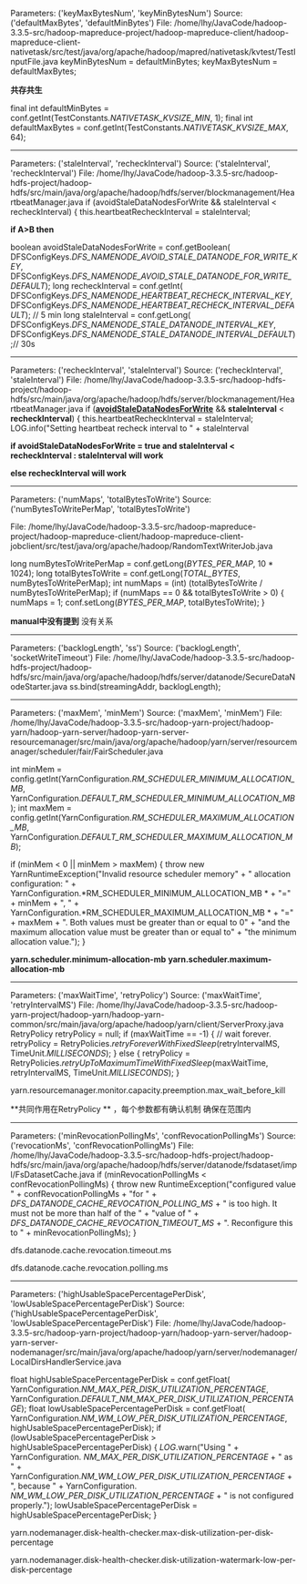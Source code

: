 Parameters: ('keyMaxBytesNum', 'keyMinBytesNum') Source: ('defaultMaxBytes', 'defaultMinBytes')
File: /home/lhy/JavaCode/hadoop-3.3.5-src/hadoop-mapreduce-project/hadoop-mapreduce-client/hadoop-mapreduce-client-nativetask/src/test/java/org/apache/hadoop/mapred/nativetask/kvtest/TestInputFile.java
      keyMinBytesNum = defaultMinBytes;
      keyMaxBytesNum = defaultMaxBytes;

**共存共生**

final int defaultMinBytes = conf.getInt(TestConstants.*NATIVETASK_KVSIZE_MIN*, 1);
final int defaultMaxBytes = conf.getInt(TestConstants.*NATIVETASK_KVSIZE_MAX*, 64);

---



Parameters: ('staleInterval', 'recheckInterval') Source: ('staleInterval', 'recheckInterval')
File: /home/lhy/JavaCode/hadoop-3.3.5-src/hadoop-hdfs-project/hadoop-hdfs/src/main/java/org/apache/hadoop/hdfs/server/blockmanagement/HeartbeatManager.java
    if (avoidStaleDataNodesForWrite && staleInterval < recheckInterval) {
      this.heartbeatRecheckInterval = staleInterval;

**if A>B then**

boolean avoidStaleDataNodesForWrite = conf.getBoolean(
    DFSConfigKeys.*DFS_NAMENODE_AVOID_STALE_DATANODE_FOR_WRITE_KEY*,
    DFSConfigKeys.*DFS_NAMENODE_AVOID_STALE_DATANODE_FOR_WRITE_DEFAULT*);
long recheckInterval = conf.getInt(
    DFSConfigKeys.*DFS_NAMENODE_HEARTBEAT_RECHECK_INTERVAL_KEY*,
    DFSConfigKeys.*DFS_NAMENODE_HEARTBEAT_RECHECK_INTERVAL_DEFAULT*); // 5 min
long staleInterval = conf.getLong(
    DFSConfigKeys.*DFS_NAMENODE_STALE_DATANODE_INTERVAL_KEY*,
    DFSConfigKeys.*DFS_NAMENODE_STALE_DATANODE_INTERVAL_DEFAULT*);// 30s



---

Parameters: ('recheckInterval', 'staleInterval') Source: ('recheckInterval', 'staleInterval')
File: /home/lhy/JavaCode/hadoop-3.3.5-src/hadoop-hdfs-project/hadoop-hdfs/src/main/java/org/apache/hadoop/hdfs/server/blockmanagement/HeartbeatManager.java
    if (**<u>avoidStaleDataNodesForWrite</u>** && **staleInterval** < **recheckInterval**) {
      this.heartbeatRecheckInterval = staleInterval;
      LOG.info("Setting heartbeat recheck interval to " + staleInterval



**if avoidStaleDataNodesForWrite = true and staleInterval < recheckInterval : staleInterval will work**

**else recheckInterval will work**



---

Parameters: ('numMaps', 'totalBytesToWrite') Source: ('numBytesToWritePerMap', 'totalBytesToWrite')

File: /home/lhy/JavaCode/hadoop-3.3.5-src/hadoop-mapreduce-project/hadoop-mapreduce-client/hadoop-mapreduce-client-jobclient/src/test/java/org/apache/hadoop/RandomTextWriterJob.java

long numBytesToWritePerMap = conf.getLong(*BYTES_PER_MAP*, 10 * 1024);
long totalBytesToWrite = conf.getLong(*TOTAL_BYTES*, numBytesToWritePerMap);
int numMaps = (int) (totalBytesToWrite / numBytesToWritePerMap);
if (numMaps == 0 && totalBytesToWrite > 0) {
  numMaps = 1;
  conf.setLong(*BYTES_PER_MAP*, totalBytesToWrite);
}

 **manual中没有提到** 没有关系

---
Parameters: ('backlogLength', 'ss') Source: ('backlogLength', 'socketWriteTimeout')
File: /home/lhy/JavaCode/hadoop-3.3.5-src/hadoop-hdfs-project/hadoop-hdfs/src/main/java/org/apache/hadoop/hdfs/server/datanode/SecureDataNodeStarter.java
      ss.bind(streamingAddr, backlogLength);



---
Parameters: ('maxMem', 'minMem') Source: ('maxMem', 'minMem')
File: /home/lhy/JavaCode/hadoop-3.3.5-src/hadoop-yarn-project/hadoop-yarn/hadoop-yarn-server/hadoop-yarn-server-resourcemanager/src/main/java/org/apache/hadoop/yarn/server/resourcemanager/scheduler/fair/FairScheduler.java

int minMem =
    config.getInt(YarnConfiguration.*RM_SCHEDULER_MINIMUM_ALLOCATION_MB*,
        YarnConfiguration.*DEFAULT_RM_SCHEDULER_MINIMUM_ALLOCATION_MB*);
int maxMem =
    config.getInt(YarnConfiguration.*RM_SCHEDULER_MAXIMUM_ALLOCATION_MB*,
        YarnConfiguration.*DEFAULT_RM_SCHEDULER_MAXIMUM_ALLOCATION_MB*);

if (minMem < 0 || minMem > maxMem) {
  throw new YarnRuntimeException("Invalid resource scheduler memory"
    \+ " allocation configuration: "
    \+ YarnConfiguration.*RM_SCHEDULER_MINIMUM_ALLOCATION_MB
\*    + "=" + minMem
    \+ ", " + YarnConfiguration.*RM_SCHEDULER_MAXIMUM_ALLOCATION_MB
\*    + "=" + maxMem + ".  Both values must be greater than or equal to 0"
    \+ "and the maximum allocation value must be greater than or equal to"
    \+ "the minimum allocation value.");
}

**yarn.scheduler.minimum-allocation-mb**
**yarn.scheduler.maximum-allocation-mb** 

---
Parameters: ('maxWaitTime', 'retryPolicy') Source: ('maxWaitTime', 'retryIntervalMS')
File: /home/lhy/JavaCode/hadoop-3.3.5-src/hadoop-yarn-project/hadoop-yarn/hadoop-yarn-common/src/main/java/org/apache/hadoop/yarn/client/ServerProxy.java
RetryPolicy retryPolicy = null;
if (maxWaitTime == -1) {
  // wait forever.
  retryPolicy = RetryPolicies.*retryForeverWithFixedSleep*(retryIntervalMS,
      TimeUnit.*MILLISECONDS*);
} else {
  retryPolicy =
      RetryPolicies.*retryUpToMaximumTimeWithFixedSleep*(maxWaitTime,
          retryIntervalMS, TimeUnit.*MILLISECONDS*);
}

yarn.resourcemanager.monitor.capacity.preemption.max_wait_before_kill



**共同作用在RetryPolicy ** ，每个参数都有确认机制 确保在范围内

---
Parameters: ('minRevocationPollingMs', 'confRevocationPollingMs') Source: ('revocationMs', 'confRevocationPollingMs')
File: /home/lhy/JavaCode/hadoop-3.3.5-src/hadoop-hdfs-project/hadoop-hdfs/src/main/java/org/apache/hadoop/hdfs/server/datanode/fsdataset/impl/FsDatasetCache.java
if (minRevocationPollingMs < confRevocationPollingMs) {
  throw new RuntimeException("configured value " +
          confRevocationPollingMs + "for " +
          *DFS_DATANODE_CACHE_REVOCATION_POLLING_MS* +
          " is too high.  It must not be more than half of the " +
          "value of " +  *DFS_DATANODE_CACHE_REVOCATION_TIMEOUT_MS* +
          ".  Reconfigure this to " + minRevocationPollingMs);
}

dfs.datanode.cache.revocation.timeout.ms

dfs.datanode.cache.revocation.polling.ms

---
Parameters: ('highUsableSpacePercentagePerDisk', 'lowUsableSpacePercentagePerDisk') Source: ('highUsableSpacePercentagePerDisk', 'lowUsableSpacePercentagePerDisk')
File: /home/lhy/JavaCode/hadoop-3.3.5-src/hadoop-yarn-project/hadoop-yarn/hadoop-yarn-server/hadoop-yarn-server-nodemanager/src/main/java/org/apache/hadoop/yarn/server/nodemanager/LocalDirsHandlerService.java

float highUsableSpacePercentagePerDisk =
    conf.getFloat(
      YarnConfiguration.*NM_MAX_PER_DISK_UTILIZATION_PERCENTAGE*,
      YarnConfiguration.*DEFAULT_NM_MAX_PER_DISK_UTILIZATION_PERCENTAGE*);
float lowUsableSpacePercentagePerDisk =
    conf.getFloat(
        YarnConfiguration.*NM_WM_LOW_PER_DISK_UTILIZATION_PERCENTAGE*,
        highUsableSpacePercentagePerDisk);
if (lowUsableSpacePercentagePerDisk > highUsableSpacePercentagePerDisk) {
  *LOG*.warn("Using " + YarnConfiguration.
      *NM_MAX_PER_DISK_UTILIZATION_PERCENTAGE* + " as " +
      YarnConfiguration.*NM_WM_LOW_PER_DISK_UTILIZATION_PERCENTAGE* +
      ", because " + YarnConfiguration.
      *NM_WM_LOW_PER_DISK_UTILIZATION_PERCENTAGE* +
      " is not configured properly.");
  lowUsableSpacePercentagePerDisk = highUsableSpacePercentagePerDisk;
}

yarn.nodemanager.disk-health-checker.max-disk-utilization-per-disk-percentage

yarn.nodemanager.disk-health-checker.disk-utilization-watermark-low-per-disk-percentage
